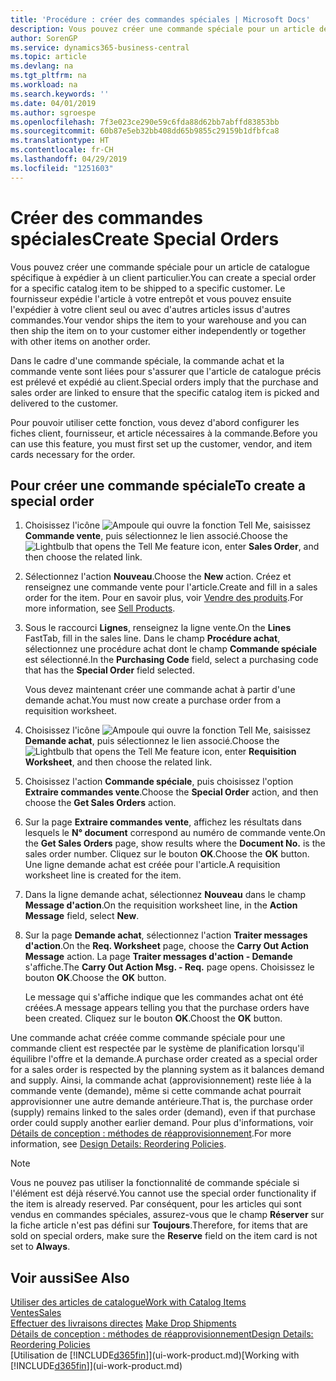 ```yaml
---
title: 'Procédure : créer des commandes spéciales | Microsoft Docs'
description: Vous pouvez créer une commande spéciale pour un article de catalogue spécifique à expédier à un client particulier. Le fournisseur expédie l'article à votre entrepôt et vous pouvez ensuite l'expédier à votre client seul ou avec d'autres articles issus d'autres commandes.
author: SorenGP
ms.service: dynamics365-business-central
ms.topic: article
ms.devlang: na
ms.tgt_pltfrm: na
ms.workload: na
ms.search.keywords: ''
ms.date: 04/01/2019
ms.author: sgroespe
ms.openlocfilehash: 7f3e023ce290e59c6fda88d62bb7abffd83853bb
ms.sourcegitcommit: 60b87e5eb32bb408dd65b9855c29159b1dfbfca8
ms.translationtype: HT
ms.contentlocale: fr-CH
ms.lasthandoff: 04/29/2019
ms.locfileid: "1251603"
---
```

# <a name="create-special-orders"></a><span data-ttu-id="cb3b5-104">Créer des commandes spéciales</span><span class="sxs-lookup"><span data-stu-id="cb3b5-104">Create Special Orders</span></span>
<span data-ttu-id="cb3b5-105">Vous pouvez créer une commande spéciale pour un article de catalogue spécifique à expédier à un client particulier.</span><span class="sxs-lookup"><span data-stu-id="cb3b5-105">You can create a special order for a specific catalog item to be shipped to a specific customer.</span></span> <span data-ttu-id="cb3b5-106">Le fournisseur expédie l'article à votre entrepôt et vous pouvez ensuite l'expédier à votre client seul ou avec d'autres articles issus d'autres commandes.</span><span class="sxs-lookup"><span data-stu-id="cb3b5-106">Your vendor ships the item to your warehouse and you can then ship the item on to your customer either independently or together with other items on another order.</span></span>  

<span data-ttu-id="cb3b5-107">Dans le cadre d'une commande spéciale, la commande achat et la commande vente sont liées pour s'assurer que l'article de catalogue précis est prélevé et expédié au client.</span><span class="sxs-lookup"><span data-stu-id="cb3b5-107">Special orders imply that the purchase and sales order are linked to ensure that the specific catalog item is picked and delivered to the customer.</span></span>  

<span data-ttu-id="cb3b5-108">Pour pouvoir utiliser cette fonction, vous devez d'abord configurer les fiches client, fournisseur, et article nécessaires à la commande.</span><span class="sxs-lookup"><span data-stu-id="cb3b5-108">Before you can use this feature, you must first set up the customer, vendor, and item cards necessary for the order.</span></span>  

## <a name="to-create-a-special-order"></a><span data-ttu-id="cb3b5-109">Pour créer une commande spéciale</span><span class="sxs-lookup"><span data-stu-id="cb3b5-109">To create a special order</span></span>  
1.  <span data-ttu-id="cb3b5-110">Choisissez l'icône ![Ampoule qui ouvre la fonction Tell Me](media/ui-search/search_small.png "Dites-moi ce que vous voulez faire"), saisissez **Commande vente**, puis sélectionnez le lien associé.</span><span class="sxs-lookup"><span data-stu-id="cb3b5-110">Choose the ![Lightbulb that opens the Tell Me feature](media/ui-search/search_small.png "Tell me what you want to do") icon, enter **Sales Order**, and then choose the related link.</span></span>  
2. <span data-ttu-id="cb3b5-111">Sélectionnez l'action **Nouveau**.</span><span class="sxs-lookup"><span data-stu-id="cb3b5-111">Choose the **New** action.</span></span> <span data-ttu-id="cb3b5-112">Créez et renseignez une commande vente pour l'article.</span><span class="sxs-lookup"><span data-stu-id="cb3b5-112">Create and fill in a  sales order for the item.</span></span> <span data-ttu-id="cb3b5-113">Pour en savoir plus, voir [Vendre des produits](sales-how-sell-products.md).</span><span class="sxs-lookup"><span data-stu-id="cb3b5-113">For more information, see [Sell Products](sales-how-sell-products.md).</span></span>
3.  <span data-ttu-id="cb3b5-114">Sous le raccourci **Lignes**, renseignez la ligne vente.</span><span class="sxs-lookup"><span data-stu-id="cb3b5-114">On the **Lines** FastTab, fill in the sales line.</span></span> <span data-ttu-id="cb3b5-115">Dans le champ **Procédure achat**, sélectionnez une procédure achat dont le champ **Commande spéciale** est sélectionné.</span><span class="sxs-lookup"><span data-stu-id="cb3b5-115">In the **Purchasing Code** field, select a purchasing code that has the **Special Order** field selected.</span></span>

    <span data-ttu-id="cb3b5-116">Vous devez maintenant créer une commande achat à partir d'une demande achat.</span><span class="sxs-lookup"><span data-stu-id="cb3b5-116">You must now create a purchase order from a requisition worksheet.</span></span>  
4. <span data-ttu-id="cb3b5-117">Choisissez l'icône ![Ampoule qui ouvre la fonction Tell Me](media/ui-search/search_small.png "Dites-moi ce que vous voulez faire"), saisissez **Demande achat**, puis sélectionnez le lien associé.</span><span class="sxs-lookup"><span data-stu-id="cb3b5-117">Choose the ![Lightbulb that opens the Tell Me feature](media/ui-search/search_small.png "Tell me what you want to do") icon, enter **Requisition Worksheet**, and then choose the related link.</span></span>  
5. <span data-ttu-id="cb3b5-118">Choisissez l'action **Commande spéciale**, puis choisissez l'option **Extraire commandes vente**.</span><span class="sxs-lookup"><span data-stu-id="cb3b5-118">Choose the **Special Order** action, and then choose the **Get Sales Orders** action.</span></span>  
6.  <span data-ttu-id="cb3b5-119">Sur la page **Extraire commandes vente**, affichez les résultats dans lesquels le **N° document** correspond au numéro de commande vente.</span><span class="sxs-lookup"><span data-stu-id="cb3b5-119">On the **Get Sales Orders** page, show results where the **Document No.** is the sales order number.</span></span> <span data-ttu-id="cb3b5-120">Cliquez sur le bouton **OK**.</span><span class="sxs-lookup"><span data-stu-id="cb3b5-120">Choose the **OK** button.</span></span> <span data-ttu-id="cb3b5-121">Une ligne demande achat est créée pour l'article.</span><span class="sxs-lookup"><span data-stu-id="cb3b5-121">A requisition worksheet line is created for the item.</span></span>  
7.  <span data-ttu-id="cb3b5-122">Dans la ligne demande achat, sélectionnez **Nouveau** dans le champ **Message d'action**.</span><span class="sxs-lookup"><span data-stu-id="cb3b5-122">On the requisition worksheet line, in the **Action Message** field, select **New**.</span></span>  
8.  <span data-ttu-id="cb3b5-123">Sur la page **Demande achat**, sélectionnez l'action **Traiter messages d'action**.</span><span class="sxs-lookup"><span data-stu-id="cb3b5-123">On the **Req. Worksheet** page, choose the **Carry Out Action Message** action.</span></span> <span data-ttu-id="cb3b5-124">La page **Traiter messages d'action - Demande** s'affiche.</span><span class="sxs-lookup"><span data-stu-id="cb3b5-124">The **Carry Out Action Msg. - Req.** page opens.</span></span> <span data-ttu-id="cb3b5-125">Choisissez le bouton **OK**.</span><span class="sxs-lookup"><span data-stu-id="cb3b5-125">Choose the **OK** button.</span></span>  

    <span data-ttu-id="cb3b5-126">Le message qui s'affiche indique que les commandes achat ont été créées.</span><span class="sxs-lookup"><span data-stu-id="cb3b5-126">A message appears telling you that the purchase orders have been created.</span></span> <span data-ttu-id="cb3b5-127">Cliquez sur le bouton **OK**.</span><span class="sxs-lookup"><span data-stu-id="cb3b5-127">Choost the **OK** button.</span></span>  

<span data-ttu-id="cb3b5-128">Une commande achat créée comme commande spéciale pour une commande client est respectée par le système de planification lorsqu'il équilibre l'offre et la demande.</span><span class="sxs-lookup"><span data-stu-id="cb3b5-128">A purchase order created as a special order for a sales order is respected by the planning system as it balances demand and supply.</span></span> <span data-ttu-id="cb3b5-129">Ainsi, la commande achat (approvisionnement) reste liée à la commande vente (demande), même si cette commande achat pourrait approvisionner une autre demande antérieure.</span><span class="sxs-lookup"><span data-stu-id="cb3b5-129">That is, the purchase order (supply) remains linked to the sales order (demand), even if that purchase order could supply another earlier demand.</span></span> <span data-ttu-id="cb3b5-130">Pour plus d'informations, voir [Détails de conception : méthodes de réapprovisionnement](design-details-reservation-order-tracking-and-action-messaging.md).</span><span class="sxs-lookup"><span data-stu-id="cb3b5-130">For more information, see [Design Details: Reordering Policies](design-details-reservation-order-tracking-and-action-messaging.md).</span></span>  

> [!NOTE]  
>  <span data-ttu-id="cb3b5-131">Vous ne pouvez pas utiliser la fonctionnalité de commande spéciale si l'élément est déjà réservé.</span><span class="sxs-lookup"><span data-stu-id="cb3b5-131">You cannot use the special order functionality if the item is already reserved.</span></span> <span data-ttu-id="cb3b5-132">Par conséquent, pour les articles qui sont vendus en commandes spéciales, assurez\-vous que le champ **Réserver** sur la fiche article n'est pas défini sur **Toujours**.</span><span class="sxs-lookup"><span data-stu-id="cb3b5-132">Therefore, for items that are sold on special orders, make sure the **Reserve** field on the item card is not set to **Always**.</span></span>  

## <a name="see-also"></a><span data-ttu-id="cb3b5-133">Voir aussi</span><span class="sxs-lookup"><span data-stu-id="cb3b5-133">See Also</span></span>  
[<span data-ttu-id="cb3b5-134">Utiliser des articles de catalogue</span><span class="sxs-lookup"><span data-stu-id="cb3b5-134">Work with Catalog Items</span></span>](inventory-how-work-nonstock-items.md)  
[<span data-ttu-id="cb3b5-135">Ventes</span><span class="sxs-lookup"><span data-stu-id="cb3b5-135">Sales</span></span>](sales-manage-sales.md)  
<span data-ttu-id="cb3b5-136">[Effectuer des livraisons directes](sales-how-drop-shipment.md) </span><span class="sxs-lookup"><span data-stu-id="cb3b5-136">[Make Drop Shipments](sales-how-drop-shipment.md) </span></span>  
[<span data-ttu-id="cb3b5-137">Détails de conception : méthodes de réapprovisionnement</span><span class="sxs-lookup"><span data-stu-id="cb3b5-137">Design Details: Reordering Policies</span></span>](design-details-reservation-order-tracking-and-action-messaging.md)  
<span data-ttu-id="cb3b5-138">[Utilisation de [!INCLUDE[d365fin](includes/d365fin_md.md)]](ui-work-product.md)</span><span class="sxs-lookup"><span data-stu-id="cb3b5-138">[Working with [!INCLUDE[d365fin](includes/d365fin_md.md)]](ui-work-product.md)</span></span>
